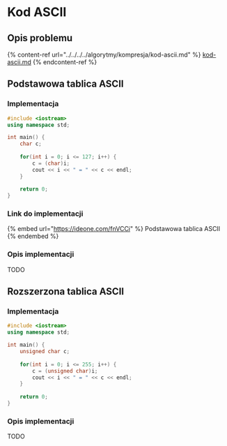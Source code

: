 # Kod ASCII

## Opis problemu

{% content-ref url="../../../../algorytmy/kompresja/kod-ascii.md" %}
[kod-ascii.md](../../../../algorytmy/kompresja/kod-ascii.md)
{% endcontent-ref %}

## Podstawowa tablica ASCII

### Implementacja

```cpp
#include <iostream>
using namespace std;

int main() {
    char c;
    
    for(int i = 0; i <= 127; i++) {
        c = (char)i;
        cout << i << " = " << c << endl;
    }
    
    return 0;
}
```

### Link do implementacji

{% embed url="https://ideone.com/fnVCCi" %}
Podstawowa tablica ASCII
{% endembed %}

### Opis implementacji

TODO

## Rozszerzona tablica ASCII

### Implementacja

```cpp
#include <iostream>
using namespace std;

int main() {
    unsigned char c;
    
    for(int i = 0; i <= 255; i++) {
        c = (unsigned char)i;
        cout << i << " = " << c << endl;
    }
    
    return 0;
}
```

### Opis implementacji

TODO
